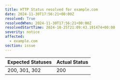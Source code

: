 ```yaml
---
title: HTTP Status resolved for example.com
date: 2024-11-30T17:56:21+00:00Z
resolved: True
resolvedWhen: 2024-11-30T17:56:21+00:00Z
resolvedStartTime: 2024-10-25T21:09:43.191474+00:00
severity: notice
affected:
  - example.com
section: issue
---
```


| Expected Statuses | Actual Status  |
|-------------------|----------------|
| 200, 301, 302 | 200 |
